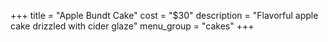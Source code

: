 +++
title = "Apple Bundt Cake"
cost = "$30"
description = "Flavorful apple cake drizzled with cider glaze"
menu_group = "cakes"
+++
